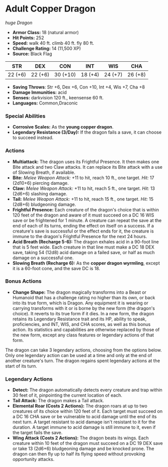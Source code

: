 # Adult Copper Dragon

*huge* *Dragon*

- **Armor Class:** 18 (natural armor)
- **Hit Points:** 252 
- **Speed:** walk 40 ft. climb 40 ft. fly 80 ft.
- **Challenge Rating:** 14 (11,500 XP)
- **Source:** Black Flag

| STR | DEX | CON | INT | WIS | CHA |
| --- | --- | --- | --- | --- | --- |
| 22 (+6) | 22 (+6) | 30 (+10) | 18 (+4) | 24 (+7) | 26 (+8) |

- **Saving Throws**: Str +6, Dex +6, Con +10, Int +4, Wis +7, Cha +8
- **Damage Immunities:** acid
- **Senses:** darkvision 120 ft., keensense 60 ft.
- **Languages:** Common,Draconic

### Special Abilities

- **Corrosive Scales:** As the **young copper dragon**.
- **Legendary Resistance (3/Day):** If the dragon fails a save, it can choose to succeed instead.

### Actions

- **Multiattack:** The dragon uses its Frightful Presence. It then makes one Bite attack and two Claw attacks. It can replace its Bite attack with a use of Slowing Breath, if available.
- **Bite:** _Melee Weapon Attack:_ +11 to hit, reach 10 ft., one target. _Hit:_ 17 (2d10+6) piercing damage.
- **Claw:** _Melee Weapon Attack:_ +11 to hit, reach 5 ft., one target. _Hit:_ 13 (2d6+6) slashing damage.
- **Tail:** _Melee Weapon Attack:_ +11 to hit, reach 15 ft., one target. _Hit:_ 15 (2d8+6) bludgeoning damage.
- **Frightful Presence:** Each creature of the dragon's choice that is within 120 feet of the dragon and aware of it must succeed on a DC 16 WIS save or be frightened for 1 minute. A creature can repeat the save at the end of each of its turns, ending the effect on itself on a success. If a creature's save is successful or the effect ends for it, the creature is immune to the dragon's Frightful Presence for the next 24 hours.
- **Acid Breath (Recharge 5-6):** The dragon exhales acid in a 90-foot line that is 5 feet wide. Each creature in that line must make a DC 18 DEX save, taking 54 (12d8) acid damage on a failed save, or half as much damage on a successful one.
- **Slowing Breath (Recharge 6):** As the **copper dragon wyrmling**, except it is a 60-foot cone, and the save DC is 18.

### Bonus Actions

- **Change Shape:** The dragon magically transforms into a Beast or Humanoid that has a challenge rating no higher than its own, or back into its true form, which is Dragon. Any equipment it is wearing or carrying transforms with it or is borne by the new form (the dragon's choice). It reverts to its true form if it dies. In a new form, the dragon retains its Legendary Resistance trait and its HP, ability to speak, proficiencies, and INT, WIS, and CHA scores, as well as this bonus action. Its statistics and capabilities are otherwise replaced by those of the new form, except any class features or legendary actions of that form.

The dragon can take 3 legendary actions, choosing from the options below. Only one legendary action can be used at a time and only at the end of another creature's turn. The dragon regains spent legendary actions at the start of its turn.

### Legendary Actions

- **Detect:** The dragon automatically detects every creature and trap within 30 feet of it, pinpointing the current location of each.
- **Tail Attack:** The dragon makes a Tail attack.
- **Elemental Roar (Costs 2 Actions):** The dragon roars at up to two creatures of its choice within 120 feet of it. Each target must succeed on a DC 16 CHA save or be vulnerable to acid damage until the end of its next turn. A target resistant to acid damage isn't resistant to it for the duration. A target immune to acid damage is still immune to it, even if the target fails the save.
- **Wing Attack (Costs 2 Actions):** The dragon beats its wings. Each creature within 10 feet of the dragon must succeed on a DC 19 DEX save or take 13 (2d6+6) bludgeoning damage and be knocked prone. The dragon can then fly up to half its flying speed without provoking opportunity attacks.
